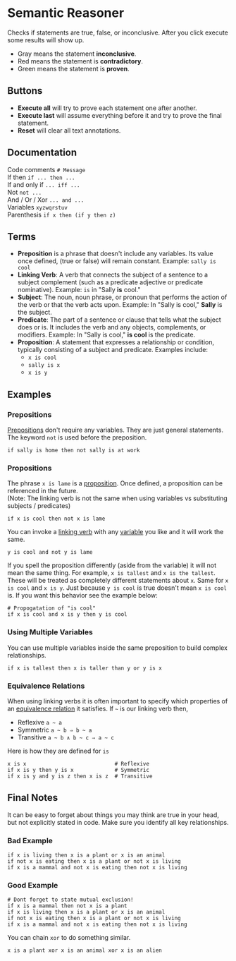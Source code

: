 # Semantic Reasoner
Checks if statements are true, false, or inconclusive.
After you click execute some results will show up.
- Gray means the statement <b>inconclusive</b>.
- Red means the statement is <b>contradictory</b>.
- Green means the statement is <b> proven</b>.
## Buttons
- **Execute all** will try to prove each statement one after another.<br>
- **Execute last** will assume everything before it and try to prove the final statement.<br>
- **Reset** will clear all text annotations.
## Documentation <a id="doc"></a>
Code comments `# Message`<br>
If then `if ... then ...`<br>
If and only if `... iff ... `<br>
Not `not ...`<br>
And / Or / Xor `... and ...`<br>
Variables `xyzwqrstuv`<br>
Parenthesis `if x then (if y then z)`
## Terms <a id="terms"></a>
- **Preposition** is a phrase that doesn't include any variables. Its value once defined, (true or false) will remain constant. Example: `sally is cool`
- **Linking Verb**: A verb that connects the subject of a sentence to a subject complement (such as a predicate adjective or predicate nominative). Example: `is` in "Sally **is** cool."
- **Subject**: The noun, noun phrase, or pronoun that performs the action of the verb or that the verb acts upon. Example: In "Sally is cool," **Sally** is the subject.
- **Predicate**: The part of a sentence or clause that tells what the subject does or is. It includes the verb and any objects, complements, or modifiers. Example: In "Sally is cool," **is cool** is the predicate.
- **Proposition**: A statement that expresses a relationship or condition, typically consisting of a subject and predicate. Examples include:
  - `x is cool`
  - `sally is x`
  - `x is y`
## Examples
### Prepositions
[Prepositions](#terms) don't require any variables. They are just general statements.
The keyword `not` is used before the preposition.
```
if sally is home then not sally is at work
```
### Propositions
The phrase `x is lame` is a [proposition](#terms). Once defined, a proposition can be referenced in the future.<br>
(Note: The linking verb is not the same when using variables vs substituting subjects / predicates)
```
if x is cool then not x is lame
```
You can invoke a [linking verb](#terms) with any [variable](#doc) you like and it will work the same.
```
y is cool and not y is lame
```
If you spell the proposition differently (aside from the variable) it will not mean the same thing. For example, `x is tallest` and `x is the tallest`. These will be treated as completely different statements about `x`. Same for `x is cool` and `x is y`. Just because `y is cool` is true doesn't mean `x is cool` is. If you want this behavior see the example below:
```
# Propogatation of "is cool"
if x is cool and x is y then y is cool
```
### Using Multiple Variables
You can use multiple variables inside the same preposition to build complex relationships.
```
if x is tallest then x is taller than y or y is x
```
### Equivalence Relations
When using linking verbs it is often important to specify which properties of an [equivalence relation](https://en.wikipedia.org/wiki/Equivalence_relation) it satisfies. If `~` is our linking verb then,
- Reflexive `a ~ a`
- Symmetric `a ~ b ⇒ b ~ a`
- Transitive `a ~ b ∧ b ~ c ⇒ a ~ c`

Here is how they are defined for `is`
```
x is x                            # Reflexive
if x is y then y is x             # Symmetric
if x is y and y is z then x is z  # Transitive
```
## Final Notes
It can be easy to forget about things you may think are true in your head, but not explicitly stated in code. Make sure you identify all key relationships.<br>
### Bad Example
```
if x is living then x is a plant or x is an animal
if not x is eating then x is a plant or not x is living
if x is a mammal and not x is eating then not x is living
```
### Good Example
```
# Dont forget to state mutual exclusion!
if x is a mammal then not x is a plant
if x is living then x is a plant or x is an animal
if not x is eating then x is a plant or not x is living
if x is a mammal and not x is eating then not x is living
```
You can chain `xor` to do something similar.
```
x is a plant xor x is an animal xor x is an alien
```